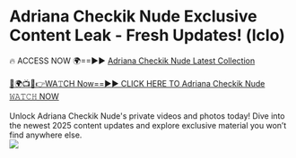 # Adriana Checkik Nude Exclusive Content Leak - Fresh Updates! (lclo)

🔥 ACCESS NOW 🌍==►► <a href="https://tinyurl.com/2mz8nhtm" rel="nofollow">Adriana Checkik Nude Latest Collection</a>
<br><br>
[🔴🌍📺📱👉WA𝚃CH Now==►► CLICK HERE TO Adriana Checkik Nude 𝚆𝙰𝚃𝙲𝙷 NOW](https://tinyurl.com/2mz8nhtm)
<br><br>
Unlock Adriana Checkik Nude's private videos and photos today! Dive into the newest 2025 content updates and explore exclusive material you won’t find anywhere else.
<br>
<a href="https://tinyurl.com/2mz8nhtm" rel="nofollow" data-target="animated-image.originalLink"><img src="https://camo.githubusercontent.com/8a4f000d20f83aca3bf7ec5f350d767afa0574a8a352519fd8cfa583a6f93a33/68747470733a2f2f692e696d6775722e636f6d2f644a486b345a712e676966" data-canonical-src="https://i.imgur.com/dJHk4Zq.gif" style="max-width: 100%; display: inline-block;" data-target="animated-image.originalImage"></a>
<br>
